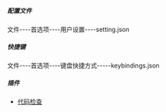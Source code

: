 ##### 配置文件
文件----首选项----用户设置----setting.json

##### 快捷键
文件----首选项----键盘快捷方式-----keybindings.json

##### 插件
- [代码检查](http://www.cnblogs.com/IPrograming/p/VsCodeESLint.html)